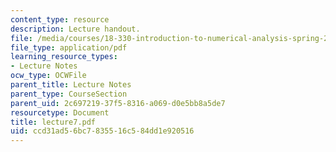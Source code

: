 ```yaml
---
content_type: resource
description: Lecture handout.
file: /media/courses/18-330-introduction-to-numerical-analysis-spring-2004/ccd31ad56bc7835516c584dd1e920516_lecture7.pdf
file_type: application/pdf
learning_resource_types:
- Lecture Notes
ocw_type: OCWFile
parent_title: Lecture Notes
parent_type: CourseSection
parent_uid: 2c697219-37f5-8316-a069-d0e5bb8a5de7
resourcetype: Document
title: lecture7.pdf
uid: ccd31ad5-6bc7-8355-16c5-84dd1e920516
---
```

